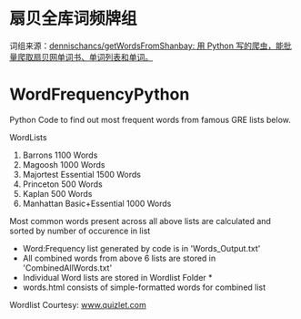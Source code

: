 # 扇贝全库词频牌组
词组来源：[dennischancs/getWordsFromShanbay: 用 Python 写的爬虫，能批量爬取扇贝网单词书、单词列表和单词。](https://github.com/dennischancs/getWordsFromShanbay)

# WordFrequencyPython

Python Code to find out most frequent words from famous GRE lists below.

WordLists

1. Barrons 1100 Words
2. Magoosh 1000 Words
3. Majortest Essential 1500 Words
4. Princeton 500 Words
5. Kaplan 500 Words
6. Manhattan Basic+Essential 1000 Words

Most common words present across all above lists are calculated and sorted by number of occurence in list

- Word:Frequency list generated by code is in 'Words_Output.txt'
- All combined words from above 6 lists are stored in 'CombinedAllWords.txt'
- Individual Word lists are stored in Wordlist Folder \*
- words.html consists of simple-formatted words for combined list

Wordlist Courtesy: www.quizlet.com
